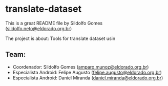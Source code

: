 # translate-dataset
This is a great README file by Sildolfo Gomes
(sildolfo.neto@eldorado.org.br)

The project is about:
Tools for translate dataset usin

## Team:

* Coordenador: Sildolfo Gomes (amparo.munoz@eldorado.org.br)
* Especialista Android: Felipe Augusto (felipe.augusto@eldorado.org.br)
* Especialista Android: Daniel Miranda (daniel.miranda@eldorado.org.br)

